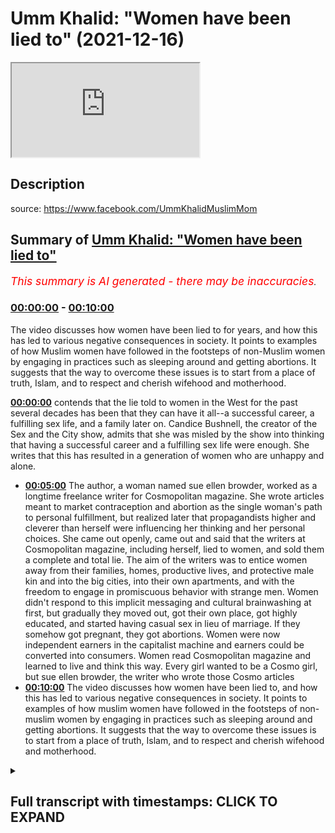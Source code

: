 # Umm Khalid: "Women have been lied to" (2021-12-16)

<iframe loading='lazy' src='https://www.youtube.com/embed/2nENnMKESOA'></iframe>

## Description

source: https://www.facebook.com/UmmKhalidMuslimMom

## Summary of [Umm Khalid: "Women have been lied to"](https://www.youtube.com/watch?v=2nENnMKESOA)


*<span style="color:red; font-size:125%">This summary is AI generated - there may be inaccuracies</span>. [](/)*

### [00:00:00](https://www.youtube.com/watch?v=2nENnMKESOA&t=0) - [00:10:00](https://www.youtube.com/watch?v=2nENnMKESOA&t=600)

The video discusses how women have been lied to for years, and how this has led to various negative consequences in society. It points to examples of how Muslim women have followed in the footsteps of non-Muslim women by engaging in practices such as sleeping around and getting abortions. It suggests that the way to overcome these issues is to start from a place of truth, Islam, and to respect and cherish wifehood and motherhood.

**[00:00:00](https://www.youtube.com/watch?v=2nENnMKESOA&t=0)** contends that the lie told to women in the West for the past several decades has been that they can have it all--a successful career, a fulfilling sex life, and a family later on. Candice Bushnell, the creator of the Sex and the City show, admits that she was misled by the show into thinking that having a successful career and a fulfilling sex life were enough. She writes that this has resulted in a generation of women who are unhappy and alone.
* **[00:05:00](https://www.youtube.com/watch?v=2nENnMKESOA&t=300)** The author, a woman named sue ellen browder, worked as a longtime freelance writer for Cosmopolitan magazine. She wrote articles meant to market contraception and abortion as the single woman's path to personal fulfillment, but realized later that propagandists higher and cleverer than herself were influencing her thinking and her personal choices. She came out openly, came out and said that the writers at Cosmopolitan magazine, including herself, lied to women, and sold them a complete and total lie. The aim of the writers was to entice women away from their families, homes, productive lives, and protective male kin and into the big cities, into their own apartments, and with the freedom to engage in promiscuous behavior with strange men. Women didn't respond to this implicit messaging and cultural brainwashing at first, but gradually they moved out, got their own place, got highly educated, and started having casual sex in lieu of marriage. If they somehow got pregnant, they got abortions. Women were now independent earners in the capitalist machine and earners could be converted into consumers. Women read Cosmopolitan magazine and learned to live and think this way. Every girl wanted to be a Cosmo girl, but sue ellen browder, the writer who wrote those Cosmo articles
* **[00:10:00](https://www.youtube.com/watch?v=2nENnMKESOA&t=600)** The video discusses how women have been lied to, and how this has led to various negative consequences in society. It points to examples of how muslim women have followed in the footsteps of non-muslim women by engaging in practices such as sleeping around and getting abortions. It suggests that the way to overcome these issues is to start from a place of truth, Islam, and to respect and cherish wifehood and motherhood.

<details><summary><h2>Full transcript with timestamps: CLICK TO EXPAND</h2></summary>

[0:00:02](https://youtu.be/2nENnMKESOA?t=2) sometimes i come across an article  
[0:00:04](https://youtu.be/2nENnMKESOA?t=4) online that is so powerful that i just  
[0:00:07](https://youtu.be/2nENnMKESOA?t=7) want to share it with you  
[0:00:10](https://youtu.be/2nENnMKESOA?t=10) it's written by a woman um khalid  
[0:00:14](https://youtu.be/2nENnMKESOA?t=14) it's freely available on her facebook  
[0:00:16](https://youtu.be/2nENnMKESOA?t=16) site which i'll link to below and it's i  
[0:00:20](https://youtu.be/2nENnMKESOA?t=20) found it in various places online as i  
[0:00:22](https://youtu.be/2nENnMKESOA?t=22) go around it's quite a popular article  
[0:00:25](https://youtu.be/2nENnMKESOA?t=25) it's powerful punchy knowledgeable  
[0:00:28](https://youtu.be/2nENnMKESOA?t=28) very very articulate and she she thinks  
[0:00:32](https://youtu.be/2nENnMKESOA?t=32) outside of the box she's thinking beyond  
[0:00:35](https://youtu.be/2nENnMKESOA?t=35) the pre-fab confines of how we're  
[0:00:38](https://youtu.be/2nENnMKESOA?t=38) supposed to think about life in the west  
[0:00:41](https://youtu.be/2nENnMKESOA?t=41) whether or not you agree with it it's an  
[0:00:43](https://youtu.be/2nENnMKESOA?t=43) amazing piece of writing and it should  
[0:00:45](https://youtu.be/2nENnMKESOA?t=45) really be read by a woman preferably by  
[0:00:48](https://youtu.be/2nENnMKESOA?t=48) um khalid but in the absence of that i'm  
[0:00:50](https://youtu.be/2nENnMKESOA?t=50) just going to give voice to the words  
[0:00:52](https://youtu.be/2nENnMKESOA?t=52) that she wrote  
[0:00:54](https://youtu.be/2nENnMKESOA?t=54) and it's about women in the west  
[0:00:57](https://youtu.be/2nENnMKESOA?t=57) very hard-hitting and i think she makes  
[0:01:00](https://youtu.be/2nENnMKESOA?t=60) some profound points profound  
[0:01:03](https://youtu.be/2nENnMKESOA?t=63) observations  
[0:01:05](https://youtu.be/2nENnMKESOA?t=65) it begins like this um khalid writes  
[0:01:09](https://youtu.be/2nENnMKESOA?t=69) women have been lied to  
[0:01:12](https://youtu.be/2nENnMKESOA?t=72) continuously for a long time  
[0:01:15](https://youtu.be/2nENnMKESOA?t=75) by a lot of people working together for  
[0:01:18](https://youtu.be/2nENnMKESOA?t=78) their own interest to deceive women and  
[0:01:21](https://youtu.be/2nENnMKESOA?t=81) take advantage of them no i'm not  
[0:01:24](https://youtu.be/2nENnMKESOA?t=84) talking about the patriarchy or muslim  
[0:01:27](https://youtu.be/2nENnMKESOA?t=87) men  
[0:01:28](https://youtu.be/2nENnMKESOA?t=88) i'm talking about certain nihilistic  
[0:01:30](https://youtu.be/2nENnMKESOA?t=90) western atheist elites who have  
[0:01:33](https://youtu.be/2nENnMKESOA?t=93) engineered certain social norms and  
[0:01:36](https://youtu.be/2nENnMKESOA?t=96) programmed people to operate in a very  
[0:01:39](https://youtu.be/2nENnMKESOA?t=99) particular way  
[0:01:41](https://youtu.be/2nENnMKESOA?t=101) for their own agenda and at the expense  
[0:01:44](https://youtu.be/2nENnMKESOA?t=104) of women  
[0:01:46](https://youtu.be/2nENnMKESOA?t=106) this lie was broadcast everywhere all  
[0:01:49](https://youtu.be/2nENnMKESOA?t=109) over the media in hollywood on tv shows  
[0:01:52](https://youtu.be/2nENnMKESOA?t=112) and movies in books and novels in  
[0:01:54](https://youtu.be/2nENnMKESOA?t=114) popular magazines in song lyrics in the  
[0:01:58](https://youtu.be/2nENnMKESOA?t=118) hallowed halls of ivy league academia it  
[0:02:01](https://youtu.be/2nENnMKESOA?t=121) was a concerted  
[0:02:03](https://youtu.be/2nENnMKESOA?t=123) targeted marketing campaign  
[0:02:07](https://youtu.be/2nENnMKESOA?t=127) what was the lie that was told to women  
[0:02:10](https://youtu.be/2nENnMKESOA?t=130) on mass since the 1960s and up until  
[0:02:14](https://youtu.be/2nENnMKESOA?t=134) today  
[0:02:16](https://youtu.be/2nENnMKESOA?t=136) women were told  
[0:02:17](https://youtu.be/2nENnMKESOA?t=137) you can have it all  
[0:02:20](https://youtu.be/2nENnMKESOA?t=140) you can have it all  
[0:02:22](https://youtu.be/2nENnMKESOA?t=142) you the average woman can be everything  
[0:02:26](https://youtu.be/2nENnMKESOA?t=146) and have everything all at once listen  
[0:02:29](https://youtu.be/2nENnMKESOA?t=149) to us and your life will work out  
[0:02:32](https://youtu.be/2nENnMKESOA?t=152) one of the most popular tv shows on  
[0:02:35](https://youtu.be/2nENnMKESOA?t=155) american television was a six season hit  
[0:02:37](https://youtu.be/2nENnMKESOA?t=157) show called sex and the city  
[0:02:40](https://youtu.be/2nENnMKESOA?t=160) and its basic premise is that the modern  
[0:02:43](https://youtu.be/2nENnMKESOA?t=163) woman can have it all  
[0:02:45](https://youtu.be/2nENnMKESOA?t=165) she can be forever young sexy  
[0:02:48](https://youtu.be/2nENnMKESOA?t=168) independent fun-loving and successful  
[0:02:51](https://youtu.be/2nENnMKESOA?t=171) all on her own  
[0:02:53](https://youtu.be/2nENnMKESOA?t=173) she can live a fun fulfilling life in  
[0:02:56](https://youtu.be/2nENnMKESOA?t=176) the big city working a full-time job and  
[0:02:59](https://youtu.be/2nENnMKESOA?t=179) going out with her friends and having  
[0:03:01](https://youtu.be/2nENnMKESOA?t=181) casual sex with random men  
[0:03:04](https://youtu.be/2nENnMKESOA?t=184) there's no need for a marriage no need  
[0:03:06](https://youtu.be/2nENnMKESOA?t=186) for a woman to burden herself with the  
[0:03:09](https://youtu.be/2nENnMKESOA?t=189) heavy weight of marriage a husband or  
[0:03:12](https://youtu.be/2nENnMKESOA?t=192) motherhood just yet all that can wait  
[0:03:17](https://youtu.be/2nENnMKESOA?t=197) but  
[0:03:18](https://youtu.be/2nENnMKESOA?t=198) decades after the show was blasted all  
[0:03:21](https://youtu.be/2nENnMKESOA?t=201) across the u.s and the world  
[0:03:24](https://youtu.be/2nENnMKESOA?t=204) affecting generations of women something  
[0:03:27](https://youtu.be/2nENnMKESOA?t=207) happened  
[0:03:28](https://youtu.be/2nENnMKESOA?t=208) candice bushnell at the age of 60 who  
[0:03:32](https://youtu.be/2nENnMKESOA?t=212) wrote the original 1997 novel which  
[0:03:35](https://youtu.be/2nENnMKESOA?t=215) spawned the successful tv series for hbo  
[0:03:39](https://youtu.be/2nENnMKESOA?t=219) open up to sunday times magazine about  
[0:03:42](https://youtu.be/2nENnMKESOA?t=222) her 2012 divorce  
[0:03:45](https://youtu.be/2nENnMKESOA?t=225) she admitted that it made her realize  
[0:03:48](https://youtu.be/2nENnMKESOA?t=228) how not starting a family made her feel  
[0:03:51](https://youtu.be/2nENnMKESOA?t=231) truly alone  
[0:03:54](https://youtu.be/2nENnMKESOA?t=234) candice said quote  
[0:03:56](https://youtu.be/2nENnMKESOA?t=236) when i was in my 30s and 40s i didn't  
[0:03:59](https://youtu.be/2nENnMKESOA?t=239) think about it  
[0:04:01](https://youtu.be/2nENnMKESOA?t=241) then when i got divorced and i was in my  
[0:04:04](https://youtu.be/2nENnMKESOA?t=244) 50s i started to see the impact of not  
[0:04:07](https://youtu.be/2nENnMKESOA?t=247) having children and of truly being alone  
[0:04:12](https://youtu.be/2nENnMKESOA?t=252) i do see now that people with children  
[0:04:15](https://youtu.be/2nENnMKESOA?t=255) have an anchor in a way that people who  
[0:04:17](https://youtu.be/2nENnMKESOA?t=257) have no kids  
[0:04:19](https://youtu.be/2nENnMKESOA?t=259) don't  
[0:04:20](https://youtu.be/2nENnMKESOA?t=260) end quote  
[0:04:22](https://youtu.be/2nENnMKESOA?t=262) but what will all the women do  
[0:04:25](https://youtu.be/2nENnMKESOA?t=265) who were misguided by the show candice  
[0:04:28](https://youtu.be/2nENnMKESOA?t=268) made  
[0:04:29](https://youtu.be/2nENnMKESOA?t=269) this mistake of a show led women  
[0:04:32](https://youtu.be/2nENnMKESOA?t=272) young women astray into lives of empty  
[0:04:36](https://youtu.be/2nENnMKESOA?t=276) consumerism and corporate climbing  
[0:04:39](https://youtu.be/2nENnMKESOA?t=279) what will the show's creator belated  
[0:04:42](https://youtu.be/2nENnMKESOA?t=282) regret do for all these women who got  
[0:04:45](https://youtu.be/2nENnMKESOA?t=285) duped  
[0:04:46](https://youtu.be/2nENnMKESOA?t=286) can it turn  
[0:04:48](https://youtu.be/2nENnMKESOA?t=288) back time  
[0:04:49](https://youtu.be/2nENnMKESOA?t=289) can these women go back and get their  
[0:04:51](https://youtu.be/2nENnMKESOA?t=291) youth back and get married and have a  
[0:04:53](https://youtu.be/2nENnMKESOA?t=293) family earlier  
[0:04:55](https://youtu.be/2nENnMKESOA?t=295) no  
[0:04:58](https://youtu.be/2nENnMKESOA?t=298) there is a book entitled subverted how i  
[0:05:02](https://youtu.be/2nENnMKESOA?t=302) help the sexual revolution hijack the  
[0:05:05](https://youtu.be/2nENnMKESOA?t=305) women's movement  
[0:05:07](https://youtu.be/2nENnMKESOA?t=307) the author is a woman named sue ellen  
[0:05:10](https://youtu.be/2nENnMKESOA?t=310) browder who worked as a longtime  
[0:05:12](https://youtu.be/2nENnMKESOA?t=312) freelance writer for cosmopolitan  
[0:05:14](https://youtu.be/2nENnMKESOA?t=314) magazine one of the most popular women's  
[0:05:16](https://youtu.be/2nENnMKESOA?t=316) magazines that is poured over  
[0:05:18](https://youtu.be/2nENnMKESOA?t=318) religiously by western women  
[0:05:22](https://youtu.be/2nENnMKESOA?t=322) she wrote articles meant to market  
[0:05:24](https://youtu.be/2nENnMKESOA?t=324) unmarried sex contraception and abortion  
[0:05:28](https://youtu.be/2nENnMKESOA?t=328) as the single woman's path to personal  
[0:05:30](https://youtu.be/2nENnMKESOA?t=330) fulfillment  
[0:05:33](https://youtu.be/2nENnMKESOA?t=333) she did not realize until much later  
[0:05:36](https://youtu.be/2nENnMKESOA?t=336) that propagandists higher and cleverer  
[0:05:39](https://youtu.be/2nENnMKESOA?t=339) than herself were influencing her  
[0:05:41](https://youtu.be/2nENnMKESOA?t=341) thinking and her personal choices as  
[0:05:44](https://youtu.be/2nENnMKESOA?t=344) they subverted the women's movement for  
[0:05:46](https://youtu.be/2nENnMKESOA?t=346) their own gain  
[0:05:50](https://youtu.be/2nENnMKESOA?t=350) sue opened openly came out and said that  
[0:05:53](https://youtu.be/2nENnMKESOA?t=353) the writers at cosmopolitan magazine  
[0:05:56](https://youtu.be/2nENnMKESOA?t=356) including herself  
[0:05:57](https://youtu.be/2nENnMKESOA?t=357) lied to women  
[0:06:00](https://youtu.be/2nENnMKESOA?t=360) they sold them a complete and total lie  
[0:06:04](https://youtu.be/2nENnMKESOA?t=364) the aim of the writers was to entice  
[0:06:06](https://youtu.be/2nENnMKESOA?t=366) women away from their families away from  
[0:06:09](https://youtu.be/2nENnMKESOA?t=369) home away from their productive away  
[0:06:12](https://youtu.be/2nENnMKESOA?t=372) from their protective male kin  
[0:06:15](https://youtu.be/2nENnMKESOA?t=375) and into the big cities into their own  
[0:06:18](https://youtu.be/2nENnMKESOA?t=378) apartment and with the freedom to engage  
[0:06:22](https://youtu.be/2nENnMKESOA?t=382) in promiscuous behavior with strange men  
[0:06:26](https://youtu.be/2nENnMKESOA?t=386) no one could have gotten women to act  
[0:06:28](https://youtu.be/2nENnMKESOA?t=388) this way at that time with direct  
[0:06:31](https://youtu.be/2nENnMKESOA?t=391) instructions like abandon your  
[0:06:33](https://youtu.be/2nENnMKESOA?t=393) traditional mindset leave your family  
[0:06:36](https://youtu.be/2nENnMKESOA?t=396) values behind sidestep your male  
[0:06:38](https://youtu.be/2nENnMKESOA?t=398) protection and go sleep around with many  
[0:06:41](https://youtu.be/2nENnMKESOA?t=401) with random men  
[0:06:43](https://youtu.be/2nENnMKESOA?t=403) don't worry about getting married young  
[0:06:45](https://youtu.be/2nENnMKESOA?t=405) or having kids just get your higher  
[0:06:48](https://youtu.be/2nENnMKESOA?t=408) education and form your identity and  
[0:06:50](https://youtu.be/2nENnMKESOA?t=410) your life around your career  
[0:06:53](https://youtu.be/2nENnMKESOA?t=413) who needs men  
[0:06:56](https://youtu.be/2nENnMKESOA?t=416) no you can't say that straight up to  
[0:06:59](https://youtu.be/2nENnMKESOA?t=419) women and expect them to follow these  
[0:07:01](https://youtu.be/2nENnMKESOA?t=421) vile instructions  
[0:07:04](https://youtu.be/2nENnMKESOA?t=424) you have to soft pedal the idea  
[0:07:07](https://youtu.be/2nENnMKESOA?t=427) you have to make it seem exciting and  
[0:07:11](https://youtu.be/2nENnMKESOA?t=431) freeing  
[0:07:12](https://youtu.be/2nENnMKESOA?t=432) you have to carefully manufacture the  
[0:07:14](https://youtu.be/2nENnMKESOA?t=434) desire within women  
[0:07:17](https://youtu.be/2nENnMKESOA?t=437) so that they feel that it's a desire  
[0:07:19](https://youtu.be/2nENnMKESOA?t=439) they naturally have  
[0:07:22](https://youtu.be/2nENnMKESOA?t=442) and  
[0:07:23](https://youtu.be/2nENnMKESOA?t=443) and this is crucial you have to make it  
[0:07:26](https://youtu.be/2nENnMKESOA?t=446) seem necessary by creating worry anxiety  
[0:07:29](https://youtu.be/2nENnMKESOA?t=449) and fear within women around marriage  
[0:07:32](https://youtu.be/2nENnMKESOA?t=452) relationships and men  
[0:07:34](https://youtu.be/2nENnMKESOA?t=454) the fear-mongering goes something like  
[0:07:37](https://youtu.be/2nENnMKESOA?t=457) this  
[0:07:38](https://youtu.be/2nENnMKESOA?t=458) men are abusive men are toxic men will  
[0:07:42](https://youtu.be/2nENnMKESOA?t=462) screw you over and leave you with the  
[0:07:44](https://youtu.be/2nENnMKESOA?t=464) kids and run off with another woman  
[0:07:47](https://youtu.be/2nENnMKESOA?t=467) you better protect yourself you better  
[0:07:49](https://youtu.be/2nENnMKESOA?t=469) learn how to stand on your own two feet  
[0:07:52](https://youtu.be/2nENnMKESOA?t=472) and get your own finances and never  
[0:07:55](https://youtu.be/2nENnMKESOA?t=475) trust a man  
[0:07:57](https://youtu.be/2nENnMKESOA?t=477) get ready to take to make it on your own  
[0:08:00](https://youtu.be/2nENnMKESOA?t=480) after your inevitable divorce  
[0:08:06](https://youtu.be/2nENnMKESOA?t=486) and gradually women slowly started to  
[0:08:08](https://youtu.be/2nENnMKESOA?t=488) respond to this implicit messaging and  
[0:08:12](https://youtu.be/2nENnMKESOA?t=492) cultural brainwashing  
[0:08:14](https://youtu.be/2nENnMKESOA?t=494) they moved out got their own place away  
[0:08:17](https://youtu.be/2nENnMKESOA?t=497) from home got highly educated got on  
[0:08:20](https://youtu.be/2nENnMKESOA?t=500) birth control started working full time  
[0:08:23](https://youtu.be/2nENnMKESOA?t=503) and started having casual sex in lieu of  
[0:08:27](https://youtu.be/2nENnMKESOA?t=507) marriage  
[0:08:28](https://youtu.be/2nENnMKESOA?t=508) if they somehow got pregnant they got  
[0:08:31](https://youtu.be/2nENnMKESOA?t=511) abortions  
[0:08:32](https://youtu.be/2nENnMKESOA?t=512) kids didn't figure into this glamorous  
[0:08:34](https://youtu.be/2nENnMKESOA?t=514) fast-paced independent lifestyle  
[0:08:38](https://youtu.be/2nENnMKESOA?t=518) and these women were turned into  
[0:08:41](https://youtu.be/2nENnMKESOA?t=521) consumers  
[0:08:43](https://youtu.be/2nENnMKESOA?t=523) women were now independent earners in  
[0:08:45](https://youtu.be/2nENnMKESOA?t=525) the capitalist machine  
[0:08:48](https://youtu.be/2nENnMKESOA?t=528) and earners can be converted into  
[0:08:51](https://youtu.be/2nENnMKESOA?t=531) consumers  
[0:08:53](https://youtu.be/2nENnMKESOA?t=533) women read them the women's magazines  
[0:08:56](https://youtu.be/2nENnMKESOA?t=536) and learn to live and think this way  
[0:08:59](https://youtu.be/2nENnMKESOA?t=539) every girl wants to be a cosmo girl  
[0:09:03](https://youtu.be/2nENnMKESOA?t=543) but sue ellen browder the writer who  
[0:09:06](https://youtu.be/2nENnMKESOA?t=546) wrote those cosmo articles herself  
[0:09:10](https://youtu.be/2nENnMKESOA?t=550) converted to catholicism  
[0:09:13](https://youtu.be/2nENnMKESOA?t=553) to the roman catholic church and  
[0:09:15](https://youtu.be/2nENnMKESOA?t=555) repented  
[0:09:16](https://youtu.be/2nENnMKESOA?t=556) feeling guilty over what she did and how  
[0:09:20](https://youtu.be/2nENnMKESOA?t=560) she blatantly lied to millions of women  
[0:09:24](https://youtu.be/2nENnMKESOA?t=564) and so she wrote her book  
[0:09:27](https://youtu.be/2nENnMKESOA?t=567) here are some interesting words  
[0:09:30](https://youtu.be/2nENnMKESOA?t=570) some female readers of the book  
[0:09:32](https://youtu.be/2nENnMKESOA?t=572) subverted had to  
[0:09:34](https://youtu.be/2nENnMKESOA?t=574) say  
[0:09:36](https://youtu.be/2nENnMKESOA?t=576) i am almost three-quarters of a century  
[0:09:39](https://youtu.be/2nENnMKESOA?t=579) old i lived these lies i was taken in by  
[0:09:43](https://youtu.be/2nENnMKESOA?t=583) the cool aid of these lies i am grateful  
[0:09:46](https://youtu.be/2nENnMKESOA?t=586) for the platform for which browder  
[0:09:48](https://youtu.be/2nENnMKESOA?t=588) exposes these lies the whole house of  
[0:09:51](https://youtu.be/2nENnMKESOA?t=591) cards needs to fall down the american  
[0:09:53](https://youtu.be/2nENnMKESOA?t=593) family has almost been devastated by  
[0:09:56](https://youtu.be/2nENnMKESOA?t=596) these lies  
[0:09:57](https://youtu.be/2nENnMKESOA?t=597) any civilization that kills its young in  
[0:10:00](https://youtu.be/2nENnMKESOA?t=600) the womb  
[0:10:01](https://youtu.be/2nENnMKESOA?t=601) and rips the mother out of the family  
[0:10:03](https://youtu.be/2nENnMKESOA?t=603) unit  
[0:10:04](https://youtu.be/2nENnMKESOA?t=604) will fall  
[0:10:07](https://youtu.be/2nENnMKESOA?t=607) another person wrote about the book  
[0:10:09](https://youtu.be/2nENnMKESOA?t=609) this book blows the whistle on the  
[0:10:11](https://youtu.be/2nENnMKESOA?t=611) events which led to the hijacking of the  
[0:10:14](https://youtu.be/2nENnMKESOA?t=614) women's liberation movement by cynical  
[0:10:17](https://youtu.be/2nENnMKESOA?t=617) exploitative nihilistic individuals  
[0:10:21](https://youtu.be/2nENnMKESOA?t=621) shows the resulting societal maladies  
[0:10:24](https://youtu.be/2nENnMKESOA?t=624) widespread divorce sex without love  
[0:10:27](https://youtu.be/2nENnMKESOA?t=627) feminization of poverty  
[0:10:29](https://youtu.be/2nENnMKESOA?t=629) pervasive fear and angst and i would add  
[0:10:33](https://youtu.be/2nENnMKESOA?t=633) deepening confusion about personal  
[0:10:35](https://youtu.be/2nENnMKESOA?t=635) identity for both men and women  
[0:10:40](https://youtu.be/2nENnMKESOA?t=640) another commentator wrote the  
[0:10:43](https://youtu.be/2nENnMKESOA?t=643) unattainable cosmo girl is a fabrication  
[0:10:46](https://youtu.be/2nENnMKESOA?t=646) and a harmful one at that a total lie  
[0:10:50](https://youtu.be/2nENnMKESOA?t=650) another wrote this book helps us see  
[0:10:54](https://youtu.be/2nENnMKESOA?t=654) that she was too glib with the new party  
[0:10:57](https://youtu.be/2nENnMKESOA?t=657) line that said it sought to free women  
[0:11:00](https://youtu.be/2nENnMKESOA?t=660) from men and from offspring and how it  
[0:11:03](https://youtu.be/2nENnMKESOA?t=663) bravely invented false stats to get its  
[0:11:06](https://youtu.be/2nENnMKESOA?t=666) own way a way no longer recommended by  
[0:11:09](https://youtu.be/2nENnMKESOA?t=669) sue who used to preach it  
[0:11:12](https://youtu.be/2nENnMKESOA?t=672) stats incidentally still cited today as  
[0:11:15](https://youtu.be/2nENnMKESOA?t=675) if  
[0:11:16](https://youtu.be/2nENnMKESOA?t=676) gospel truth by those who wish to  
[0:11:19](https://youtu.be/2nENnMKESOA?t=679) believe them and maintain the bondage  
[0:11:23](https://youtu.be/2nENnMKESOA?t=683) two to see how in all the ups and downs  
[0:11:26](https://youtu.be/2nENnMKESOA?t=686) of marriage and motherhood  
[0:11:28](https://youtu.be/2nENnMKESOA?t=688) it is still the way to go  
[0:11:31](https://youtu.be/2nENnMKESOA?t=691) end quote  
[0:11:32](https://youtu.be/2nENnMKESOA?t=692) this is the background to which the  
[0:11:34](https://youtu.be/2nENnMKESOA?t=694) modern world we live in today  
[0:11:38](https://youtu.be/2nENnMKESOA?t=698) these are some of the factors that have  
[0:11:40](https://youtu.be/2nENnMKESOA?t=700) shaped the society many muslims have  
[0:11:42](https://youtu.be/2nENnMKESOA?t=702) immigrated to over the past several  
[0:11:45](https://youtu.be/2nENnMKESOA?t=705) decades  
[0:11:46](https://youtu.be/2nENnMKESOA?t=706) we muslims send our kids to these  
[0:11:49](https://youtu.be/2nENnMKESOA?t=709) schools and our kids watch these movies  
[0:11:52](https://youtu.be/2nENnMKESOA?t=712) and tv shows and our daughters read  
[0:11:56](https://youtu.be/2nENnMKESOA?t=716) these popular magazines  
[0:11:59](https://youtu.be/2nENnMKESOA?t=719) add to these western cultural influences  
[0:12:02](https://youtu.be/2nENnMKESOA?t=722) the baggage we bring with us from some  
[0:12:04](https://youtu.be/2nENnMKESOA?t=724) of our own muslim countries  
[0:12:07](https://youtu.be/2nENnMKESOA?t=727) an obsession with prestigious degrees  
[0:12:09](https://youtu.be/2nENnMKESOA?t=729) and higher education a desire for status  
[0:12:12](https://youtu.be/2nENnMKESOA?t=732) for the family  
[0:12:14](https://youtu.be/2nENnMKESOA?t=734) greed  
[0:12:15](https://youtu.be/2nENnMKESOA?t=735) and a deep inferiority complex around  
[0:12:18](https://youtu.be/2nENnMKESOA?t=738) the west and a sycophantic wish to  
[0:12:21](https://youtu.be/2nENnMKESOA?t=741) assimilate  
[0:12:24](https://youtu.be/2nENnMKESOA?t=744) and then our daughters grow up to be  
[0:12:27](https://youtu.be/2nENnMKESOA?t=747) young women who suddenly and seemingly  
[0:12:31](https://youtu.be/2nENnMKESOA?t=751) inexplicably  
[0:12:32](https://youtu.be/2nENnMKESOA?t=752) want to make sure they are financially  
[0:12:35](https://youtu.be/2nENnMKESOA?t=755) stable and independent because you never  
[0:12:39](https://youtu.be/2nENnMKESOA?t=759) know and just in case because many men  
[0:12:42](https://youtu.be/2nENnMKESOA?t=762) are abusive and lots of toxic  
[0:12:45](https://youtu.be/2nENnMKESOA?t=765) masculinity exists and maybe divorce  
[0:12:47](https://youtu.be/2nENnMKESOA?t=767) will happen and what if the husband dies  
[0:12:51](https://youtu.be/2nENnMKESOA?t=771) or cheats  
[0:12:53](https://youtu.be/2nENnMKESOA?t=773) this angst suspicion and worry can be  
[0:12:57](https://youtu.be/2nENnMKESOA?t=777) traced back to the old social messaging  
[0:13:00](https://youtu.be/2nENnMKESOA?t=780) and deliberate engineering  
[0:13:05](https://youtu.be/2nENnMKESOA?t=785) most muslim women don't obey the  
[0:13:08](https://youtu.be/2nENnMKESOA?t=788) societal dictates fully  
[0:13:10](https://youtu.be/2nENnMKESOA?t=790) to the extent of sleeping around and  
[0:13:12](https://youtu.be/2nENnMKESOA?t=792) getting multiple abortions  
[0:13:14](https://youtu.be/2nENnMKESOA?t=794) though unfortunately some muslim women  
[0:13:17](https://youtu.be/2nENnMKESOA?t=797) do  
[0:13:18](https://youtu.be/2nENnMKESOA?t=798) this is not how we're followed that this  
[0:13:22](https://youtu.be/2nENnMKESOA?t=802) is not how we followed the non-muslims  
[0:13:24](https://youtu.be/2nENnMKESOA?t=804) into the lizard hole  
[0:13:26](https://youtu.be/2nENnMKESOA?t=806) which is alluding to a hadith there i  
[0:13:28](https://youtu.be/2nENnMKESOA?t=808) think  
[0:13:30](https://youtu.be/2nENnMKESOA?t=810) how we have followed them is  
[0:13:33](https://youtu.be/2nENnMKESOA?t=813) having contempt for our men  
[0:13:35](https://youtu.be/2nENnMKESOA?t=815) looking at marriage with suspicion and  
[0:13:38](https://youtu.be/2nENnMKESOA?t=818) fear  
[0:13:39](https://youtu.be/2nENnMKESOA?t=819) expecting the worst in marriage in the  
[0:13:42](https://youtu.be/2nENnMKESOA?t=822) name of protecting ourselves  
[0:13:44](https://youtu.be/2nENnMKESOA?t=824) delaying marriage in favor of education  
[0:13:48](https://youtu.be/2nENnMKESOA?t=828) and or career  
[0:13:50](https://youtu.be/2nENnMKESOA?t=830) denigrating motherhood denigrating  
[0:13:53](https://youtu.be/2nENnMKESOA?t=833) wifehood having mistrust with the  
[0:13:55](https://youtu.be/2nENnMKESOA?t=835) husband  
[0:13:57](https://youtu.be/2nENnMKESOA?t=837) and rising divorce rates in the muslim  
[0:14:00](https://youtu.be/2nENnMKESOA?t=840) community  
[0:14:02](https://youtu.be/2nENnMKESOA?t=842) we are operating from a place of fear  
[0:14:06](https://youtu.be/2nENnMKESOA?t=846) manufactured fear to turn us from wives  
[0:14:11](https://youtu.be/2nENnMKESOA?t=851) and mothers  
[0:14:12](https://youtu.be/2nENnMKESOA?t=852) into earners who can be turned into  
[0:14:16](https://youtu.be/2nENnMKESOA?t=856) consumers  
[0:14:18](https://youtu.be/2nENnMKESOA?t=858) our aspirations are based on lies  
[0:14:22](https://youtu.be/2nENnMKESOA?t=862) islam  
[0:14:24](https://youtu.be/2nENnMKESOA?t=864) is the truth  
[0:14:27](https://youtu.be/2nENnMKESOA?t=867) um  
[0:14:28](https://youtu.be/2nENnMKESOA?t=868) khalid  
[0:14:31](https://youtu.be/2nENnMKESOA?t=871) wow  
[0:14:33](https://youtu.be/2nENnMKESOA?t=873) and as i say i will leave a link to the  
[0:14:36](https://youtu.be/2nENnMKESOA?t=876) article below  
[0:14:37](https://youtu.be/2nENnMKESOA?t=877) uh powerful stuff agree or disagree i  
[0:14:40](https://youtu.be/2nENnMKESOA?t=880) think it has much to tell us about our  
[0:14:43](https://youtu.be/2nENnMKESOA?t=883) situation in the west at the moment till  
[0:14:45](https://youtu.be/2nENnMKESOA?t=885) next time  

</details>
